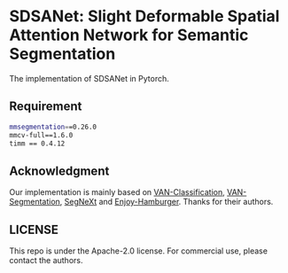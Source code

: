 # SDSANet: Slight Deformable Spatial Attention Network for Semantic Segmentation

The implementation of SDSANet in Pytorch. 

## Requirement
```bash
mmsegmentation==0.26.0
mmcv-full==1.6.0
timm == 0.4.12
```

## Acknowledgment
Our implementation is mainly based on [VAN-Classification](https://github.com/Visual-Attention-Network/VAN-Classification), [VAN-Segmentation](https://github.com/Visual-Attention-Network/VAN-Segmentation), [SegNeXt](https://github.com/Visual-Attention-Network/SegNeXt) and [Enjoy-Hamburger](https://github.com/Gsunshine/Enjoy-Hamburger). Thanks for their authors.

## LICENSE

This repo is under the Apache-2.0 license. For commercial use, please contact the authors.
